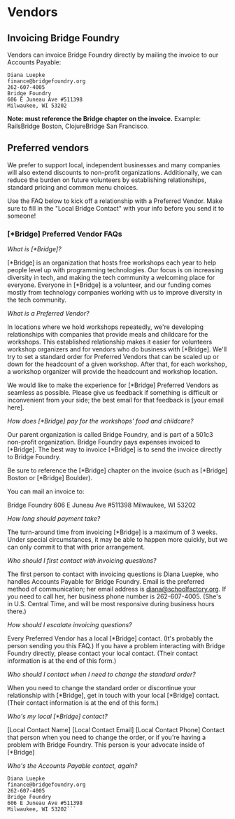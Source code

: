 # Vendors

## Invoicing Bridge Foundry

Vendors can invoice Bridge Foundry directly by mailing the invoice to our Accounts Payable:
```
Diana Luepke
finance@bridgefoundry.org
262-607-4005
Bridge Foundry
606 E Juneau Ave #511398
Milwaukee, WI 53202
```

**Note: must reference the Bridge chapter on the invoice.** Example: RailsBridge Boston, ClojureBridge San Francisco.

## Preferred vendors

We prefer to support local, independent businesses and many companies will also extend discounts to non-profit organizations.  Additionally, we can reduce the burden on future volunteers by establishing relationships, standard pricing and common menu choices.

Use the FAQ below to kick off a relationship with a Preferred Vendor. Make sure to fill in the "Local Bridge Contact" with your info before you send it to someone!

### [*Bridge] Preferred Vendor FAQs

_What is [\*Bridge]?_

[\*Bridge] is an organization that hosts free workshops each year to help people level up with programming technologies. Our focus is on increasing diversity in tech, and making the tech community a welcoming place for everyone. Everyone in [*Bridge] is a volunteer, and our funding comes mostly from technology companies working with us to improve diversity in the tech community.

_What is a Preferred Vendor?_

In locations where we hold workshops repeatedly, we're developing relationships with companies that provide meals and childcare for the workshops. This established relationship makes it easier for volunteers workshop organizers and for vendors who do business with [*Bridge]. We'll try to set a standard order for Preferred Vendors that can be scaled up or down for the headcount of a given workshop. After that, for each workshop, a workshop organizer will provide the headcount and workshop location.

We would like to make the experience for [*Bridge] Preferred Vendors as seamless as possible. Please give us feedback if something is difficult or inconvenient from your side; the best email for that feedback is [your email here].

_How does [*Bridge] pay for the workshops' food and childcare?_

Our parent organization is called Bridge Foundry, and is part of a 501c3 non-profit organization. Bridge Foundry pays expenses invoiced to [*Bridge]. The best way to invoice [*Bridge] is to send the invoice directly to Bridge Foundry.

Be sure to reference the [*Bridge] chapter on the invoice (such as [*Bridge] Boston or [*Bridge] Boulder).

You can mail an invoice to:

Bridge Foundry
606 E Juneau Ave #511398
Milwaukee, WI 53202

_How long should payment take?_

The turn-around time from invoicing [*Bridge] is a maximum of 3 weeks. Under special circumstances, it may be able to happen more quickly, but we can only commit to that with prior arrangement.

_Who should I first contact with invoicing questions?_

The first person to contact with invoicing questions is Diana Luepke, who handles Accounts Payable for Bridge Foundry. Email is the preferred method of communication; her email address is diana@schoolfactory.org. If you need to call her, her business phone number is 262-607-4005. (She's in U.S. Central Time, and will be most responsive during business hours there.)

_How should I escalate invoicing questions?_

Every Preferred Vendor has a local [*Bridge] contact. (It's probably the person sending you this FAQ.) If you have a problem interacting with Bridge Foundry directly, please contact your local contact. (Their contact information is at the end of this form.)

_Who should I contact when I need to change the standard order?_

When you need to change the standard order or discontinue your relationship with [*Bridge], get in touch with your local [*Bridge] contact. (Their contact information is at the end of this form.)

_Who's my local [*Bridge] contact?_

[Local Contact Name]
[Local Contact Email]
[Local Contact Phone]
Contact that person when you need to change the order, or if you're having a problem with Bridge Foundry. This person is your advocate inside of [*Bridge]

_Who's the Accounts Payable contact, again?_
```
Diana Luepke
finance@bridgefoundry.org
262-607-4005
Bridge Foundry
606 E Juneau Ave #511398
Milwaukee, WI 53202```
